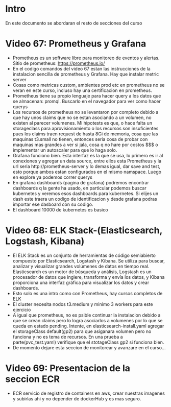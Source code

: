 # Intro
En este documento se abordaran el resto de secciones del curso
# Video 67: Prometheus y Grafana
- Prometheus es un software libre para monitoreo de eventos y alertas. Sitio de prometheus: https://prometheus.io/
- En el codigo comandos del video 67 estan las instrucciones de la instalacion sencilla de prometheus y Grafana. Hay que instalar metric server
- Cosas como metricas custom, ambientes prod etc en prometheus no se veran en este curso, incluso hay una certificacion en prometheus.
- Prometheus tiene su propio lenguaje para hacer query a los datos que se almacenan: promql. Buscarlo en el navegador para ver como hacer querys
- Los recursos de prometheus no se levantaron por completo debido a que hay unos claims que no se estan asociando a un volumen, no existen al parecer volumenes. Mi hipotests es que, o hace falta un storageclass para aprovisionamiento o los recursos son insuficientes pues los claims traen request de hasta 8Gi de memoria, cosa que las maquinas t3.small no tienen, entonces seria cosa de probar con maquinas mas grandes a ver si jala, cosa q no hare por costos $$$ o implementar un autoscaler para que lo haga solo.
- Grafana funciono bien. Esta interfaz es la que se usa, lo primero es ir al conexiones y agregar un data source, entre ellos esta Prometheus y la url seria http://prometheus-server y lo demas igual, dar save and test, esto porque ambos estan configurados en el mismo namspace. Luego en explore ya podemos correr querys
- En grafana dashboards (pagina de grafana) podremos encontrar dashboards q la gente ha usado, en particular podemos buscar kubernetes y veremos esos dashboards para kubernetes. Si elijes un dash este traera un codigo de identificacion y desde grafana podras importar ese dasboard con su codigo.
- El dashboard 10000 de kubernetes es basico
# Video 68: ELK Stack-(Elasticsearch, Logstash, Kibana)
- El ELK Stack es un conjunto de herramientas de código semiabierto compuesto por Elasticsearch, Logstash y Kibana. Se utiliza para buscar, analizar y visualizar grandes volúmenes de datos en tiempo real. Elasticsearch es un motor de búsqueda y análisis, Logstash es un procesador de datos que ingiere, transforma y envía los datos, y Kibana proporciona una interfaz gráfica para visualizar los datos y crear dashboards.
- Esto solo es una intro como con Prometheus, hay cursos completos de ELK
- El cluster necesita nodos t3.medium y minimo 3 workers para este ejercicio
- A igual que prometheus, no es psible continuar la instalacion debido a que se crean claims pero lo logra asociarlos a volumenes por lo que se queda en estado pending. Intente, en elasticsearch-install.yaml agregar el storageClass default(gp2) para que asiganara volumen pero no funciona y no es tema de recursos. En una prueba a parte(pvc_test.yaml) verifique que el stotageClass gp2 si funciona bien.
- De momento dejare esta seccion de monitorear y avanzare en el curso...
# Video 69: Presentacion de la seccion ECR
- ECR servicio de registro de containers en aws, crear nuestras imagenes y subirlas ahi y no depender de dockerHub y es mas seguro.